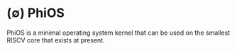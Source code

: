 # (∅) **Phi**OS

PhiOS is a minimal operating system kernel that can be used on the smallest RISCV core that exists at present.